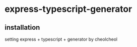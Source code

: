 # express-typescript-generator

## installation

setting express + typescript + generator
by cheolcheol

